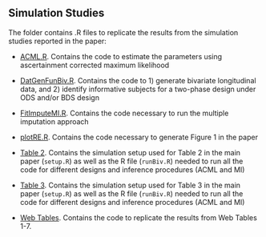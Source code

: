 ## Simulation Studies

The folder contains .R files to replicate the results from the simulation studies reported in the paper:

* [ACML.R](https://github.com/ChiaraDG/MultivariateODS_LMM/blob/main/Simulation%20Studies/ACML.R). Contains the code to estimate the parameters using ascertainment corrected maximum likelihood

* [DatGenFunBiv.R](https://github.com/ChiaraDG/MultivariateODS_LMM/blob/main/Simulation%20Studies/DatGenFunBiv.R). Contains the code to 1) generate bivariate longitudinal data, and 2) identify informative subjects for a two-phase design under ODS and/or BDS design

* [FitImputeMI.R](https://github.com/ChiaraDG/MultivariateODS_LMM/blob/main/Simulation%20Studies/FitImputeMI.R). Contains the code necessary to run the multiple imputation approach

* [plotRE.R](https://github.com/ChiaraDG/MultivariateODS_LMM/blob/main/Simulation%20Studies/plotRE.R). Contains the code necessary to generate Figure 1 in the paper

* [Table 2](https://github.com/ChiaraDG/MultivariateODS_LMM/tree/main/Simulation%20Studies/Table%202). Contains the simulation setup used for Table 2 in the main paper (`setup.R`) as well as the R file (`runBiv.R`) needed to run all the code for different designs and inference procedures (ACML and MI)

* [Table 3](https://github.com/ChiaraDG/MultivariateODS_LMM/tree/main/Simulation%20Studies/Table%203). Contains the simulation setup used for Table 3 in the main paper (`setup.R`) as well as the R file (`runBiv.R`) needed to run all the code for different designs and inference procedures (ACML and MI)

* [Web Tables](https://github.com/ChiaraDG/MultivariateODS_LMM/tree/main/Simulation%20Studies/Web%20Tables). Contains the code to replicate the results from Web Tables 1-7.

